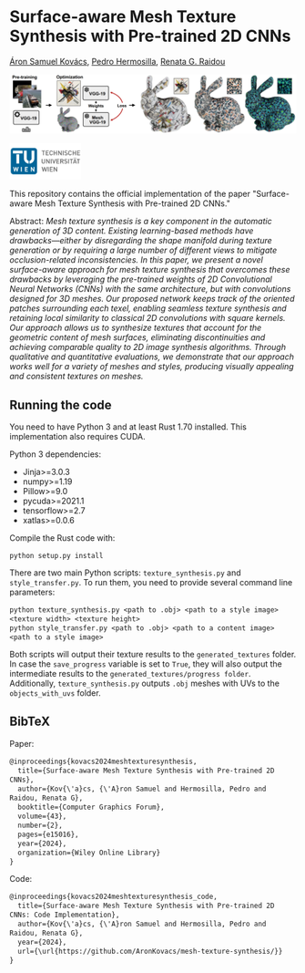 # Surface-aware Mesh Texture Synthesis with Pre-trained 2D CNNs
[Áron Samuel Kovács](https://www.cg.tuwien.ac.at/staff/AronKovacs), [Pedro Hermosilla](https://phermosilla.github.io/), [Renata G. Raidou](https://www.cg.tuwien.ac.at/staff/RenataRaidou)

![Teaser image](assets/teaser.png)

<img src="assets/tuwien.jpg" alt="TU Wien" width="25%">

This repository contains the official implementation of the paper "Surface-aware Mesh Texture Synthesis with Pre-trained 2D CNNs."

Abstract: *Mesh texture synthesis is a key component in the automatic generation of 3D content. Existing learning-based methods have drawbacks—either by disregarding the shape manifold during texture generation or by requiring a large number of different views to mitigate occlusion-related inconsistencies. In this paper, we present a novel surface-aware approach for mesh texture synthesis that overcomes these drawbacks by leveraging the pre-trained weights of 2D Convolutional Neural Networks (CNNs) with the same architecture, but with convolutions designed for 3D meshes. Our proposed network keeps track of the oriented patches surrounding each texel, enabling seamless texture synthesis and retaining local similarity to classical 2D convolutions with square kernels. Our approach allows us to synthesize textures that account for the geometric content of mesh surfaces, eliminating discontinuities and achieving comparable quality to 2D image synthesis algorithms. Through qualitative and quantitative evaluations, we demonstrate that our approach works well for a variety of meshes and styles, producing visually appealing and consistent textures on meshes.*

## Running the code

You need to have Python 3 and at least Rust 1.70 installed. This implementation also requires CUDA.

Python 3 dependencies:

* Jinja>=3.0.3
* numpy>=1.19
* Pillow>=9.0
* pycuda>=2021.1
* tensorflow>=2.7
* xatlas>=0.0.6

Compile the Rust code with:
```
python setup.py install
```
There are two main Python scripts: `texture_synthesis.py` and `style_transfer.py`. To run them, you need to provide several command line parameters:
```
python texture_synthesis.py <path to .obj> <path to a style image> <texture width> <texture height>
python style_transfer.py <path to .obj> <path to a content image> <path to a style image>
```
Both scripts will output their texture results to the `generated_textures` folder.
In case the `save_progress` variable is set to `True`, they will also output the intermediate results to the `generated_textures/progress folder`.
Additionally, `texture_synthesis.py` outputs `.obj` meshes with UVs to the `objects_with_uvs` folder.

## BibTeX
Paper:
```
@inproceedings{kovacs2024meshtexturesynthesis,
  title={Surface-aware Mesh Texture Synthesis with Pre-trained 2D CNNs},
  author={Kov{\'a}cs, {\'A}ron Samuel and Hermosilla, Pedro and Raidou, Renata G},
  booktitle={Computer Graphics Forum},
  volume={43},
  number={2},
  pages={e15016},
  year={2024},
  organization={Wiley Online Library}
}
```

Code:
```
@inproceedings{kovacs2024meshtexturesynthesis_code,
  title={Surface-aware Mesh Texture Synthesis with Pre-trained 2D CNNs: Code Implementation},
  author={Kov{\'a}cs, {\'A}ron Samuel and Hermosilla, Pedro and Raidou, Renata G},
  year={2024},
  url={\url{https://github.com/AronKovacs/mesh-texture-synthesis/}}
}
```
